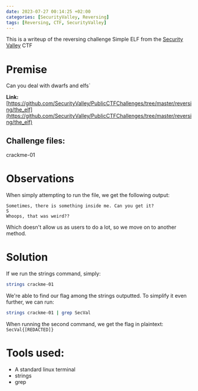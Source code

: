 ```yaml
---
date: 2023-07-27 00:14:25 +02:00
categories: [SecurityValley, Reversing]
tags: [Reversing, CTF, SecurityValley]
---
```

This is a writeup of the reversing challenge Simple ELF from the [Security Valley](https://ctf.securityvalley.org) CTF

# Premise
Can you deal with dwarfs and elfs`

**Link:** [https://github.com/SecurityValley/PublicCTFChallenges/tree/master/reversing/the_elf](https://github.com/SecurityValley/PublicCTFChallenges/tree/master/reversing/the_elf)

## Challenge files:
crackme-01
# Observations
When simply attempting to run the file, we get the following output:
```
Sometimes, there is something inside me. Can you get it?
S
Whoops, that was weird??
```
Which doesn't allow us as users to do a lot, so we move on to another method.
# Solution
If we run the strings command, simply:
```bash
strings crackme-01
```
We're able to find our flag among the strings outputted. To simplify it even further, we can run:
```bash
strings crackme-01 | grep SecVal
```
When running the second command, we get the flag in plaintext: `SecVal{[REDACTED]}`
# Tools used:

 - A standard linux terminal 
 - strings
 - grep